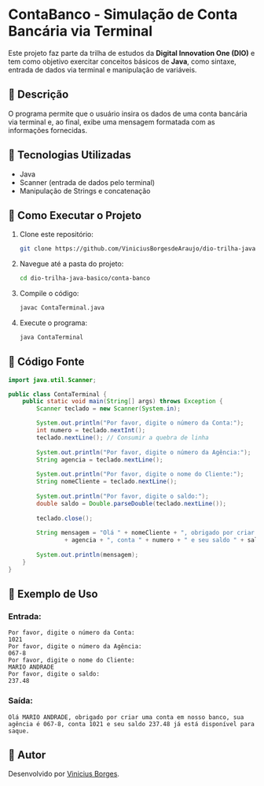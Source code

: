 # ContaBanco - Simulação de Conta Bancária via Terminal

Este projeto faz parte da trilha de estudos da **Digital Innovation One (DIO)** e tem como objetivo exercitar conceitos básicos de **Java**, como sintaxe, entrada de dados via terminal e manipulação de variáveis.

## 📌 Descrição
O programa permite que o usuário insira os dados de uma conta bancária via terminal e, ao final, exibe uma mensagem formatada com as informações fornecidas.

## 🚀 Tecnologias Utilizadas
- Java
- Scanner (entrada de dados pelo terminal)
- Manipulação de Strings e concatenação

## 🔧 Como Executar o Projeto
1. Clone este repositório:
   ```bash
   git clone https://github.com/ViniciusBorgesdeAraujo/dio-trilha-java-basico.git
   ```
2. Navegue até a pasta do projeto:
   ```bash
   cd dio-trilha-java-basico/conta-banco
   ```
3. Compile o código:
   ```bash
   javac ContaTerminal.java
   ```
4. Execute o programa:
   ```bash
   java ContaTerminal
   ```

## 📜 Código Fonte
```java
import java.util.Scanner;

public class ContaTerminal {
    public static void main(String[] args) throws Exception {
        Scanner teclado = new Scanner(System.in);

        System.out.println("Por favor, digite o número da Conta:");
        int numero = teclado.nextInt();
        teclado.nextLine(); // Consumir a quebra de linha
        
        System.out.println("Por favor, digite o número da Agência:");
        String agencia = teclado.nextLine();
        
        System.out.println("Por favor, digite o nome do Cliente:");
        String nomeCliente = teclado.nextLine();
        
        System.out.println("Por favor, digite o saldo:");
        double saldo = Double.parseDouble(teclado.nextLine());
        
        teclado.close();
        
        String mensagem = "Olá " + nomeCliente + ", obrigado por criar uma conta em nosso banco, sua agência é "
                + agencia + ", conta " + numero + " e seu saldo " + saldo + " já está disponível para saque.";
        
        System.out.println(mensagem);
    }
}
```

## 🎯 Exemplo de Uso
### Entrada:
```
Por favor, digite o número da Conta:
1021
Por favor, digite o número da Agência:
067-8
Por favor, digite o nome do Cliente:
MARIO ANDRADE
Por favor, digite o saldo:
237.48
```
### Saída:
```
Olá MARIO ANDRADE, obrigado por criar uma conta em nosso banco, sua agência é 067-8, conta 1021 e seu saldo 237.48 já está disponível para saque.
```

## 📌 Autor
Desenvolvido por [Vinicius Borges](https://github.com/ViniciusBorgesdeAraujo).

